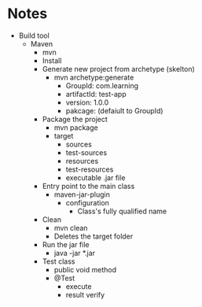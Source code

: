 # Notes

- Build tool
  - Maven
    - mvn 
    - Install 
    - Generate new project from archetype (skelton)
      - mvn archetype:generate
        - GroupId: com.learning 
        - artifactId: test-app
        - version: 1.0.0
        - pakcage: (defaiult to GroupId)
    - Package the project
      - mvn package
      - target
        - sources
        - test-sources
        - resources
        - test-resources
        - executable .jar file
    - Entry point to the main class 
      - maven-jar-plugin
        - configuration 
          - Class's fully qualified name 
    - Clean 
      - mvn clean
      - Deletes the target folder 
    - Run the jar file 
      - java -jar *.jar 
    - Test class
      - public void method
      - @Test
        - execute
        - result verify